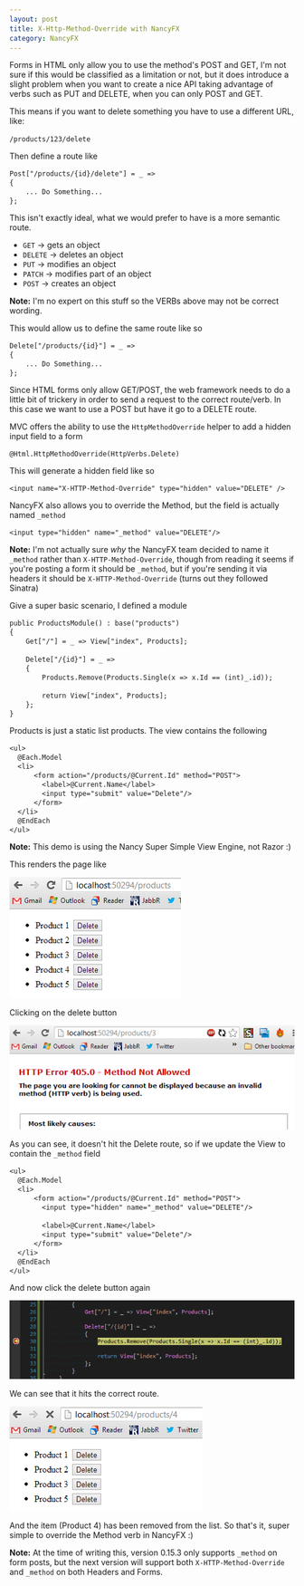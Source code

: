 ```yaml
---
layout: post
title: X-Http-Method-Override with NancyFX
category: NancyFX
---
```


Forms in HTML only allow you to use the method's POST and GET, I'm not sure if this would be classified as a limitation or not, but it does introduce a slight problem when you want to create a nice API taking advantage of verbs such as PUT and DELETE, when you can only POST and GET. 

This means if you want to delete something you have to use a different URL, like:

`/products/123/delete`

Then define a route like

    Post["/products/{id}/delete"] = _ =>
    {
        ... Do Something...
    };

This isn't exactly ideal, what we would prefer to have is a more semantic route.

* `GET` -> gets an object
* `DELETE` -> deletes an object
* `PUT` -> modifies an object
* `PATCH` -> modifies part of an object
* `POST` -> creates an object

<span class="note">**Note:** I'm no expert on this stuff so the VERBs above may not be correct wording.</span>

This would allow us to define the same route like so

    Delete["/products/{id}"] = _ =>
    {
        ... Do Something...
    };

<!--excerpt-->

Since HTML forms only allow GET/POST, the web framework needs to do a little bit of trickery in order to send a request to the correct route/verb. In this case we want to use a POST but have it go to a DELETE route.

MVC offers the ability to use the `HttpMethodOverride` helper to add a hidden input field to a form

    @Html.HttpMethodOverride(HttpVerbs.Delete)
    
This will generate a hidden field like so

    <input name="X-HTTP-Method-Override" type="hidden" value="DELETE" />

NancyFX also allows you to override the Method, but the field is actually named `_method`

    <input type="hidden" name="_method" value="DELETE"/>
    
<span class="note">**Note:** I'm not actually sure *why* the NancyFX team decided to name it `_method` rather than `X-HTTP-Method-Override`, though from reading it seems if you're posting a form it should be `_method`, but if you're sending it via headers it should be `X-HTTP-Method-Override` (turns out they followed Sinatra)</span>

Give a super basic scenario, I defined a module

    public ProductsModule() : base("products")
    {
        Get["/"] = _ => View["index", Products];

        Delete["/{id}"] = _ =>
        {
            Products.Remove(Products.Single(x => x.Id == (int)_.id));

            return View["index", Products];
        };
    }
    
Products is just a static list products. The view contains the following

    <ul>
      @Each.Model
      <li>
          <form action="/products/@Current.Id" method="POST">        
            <label>@Current.Name</label>
            <input type="submit" value="Delete"/>
          </form>   
      </li> 
      @EndEach
    </ul>
    
<span class="note">**Note:** This demo is using the Nancy Super Simple View Engine, not Razor :)</span>

This renders the page like

![](/images/nancy-method-override-1.png)

Clicking on the delete button

![](/images/nancy-method-override-2.png)

As you can see, it doesn't hit the Delete route, so if we update the View to contain the `_method` field

    <ul>
      @Each.Model
      <li>
          <form action="/products/@Current.Id" method="POST">
            <input type="hidden" name="_method" value="DELETE"/>
        
            <label>@Current.Name</label>
            <input type="submit" value="Delete"/>
          </form>   
      </li> 
      @EndEach
    </ul>
    
And now click the delete button again

![](/images/nancy-method-override-3.png)

We can see that it hits the correct route.

![](/images/nancy-method-override-4.png)

And the item (Product 4) has been removed from the list. So that's it, super simple to override the Method verb in NancyFX :)

<span class="note">**Note:** At the time of writing this, version 0.15.3 only supports `_method` on form posts, but the next version will support both `X-HTTP-Method-Override` and `_method` on both Headers and Forms.</span>